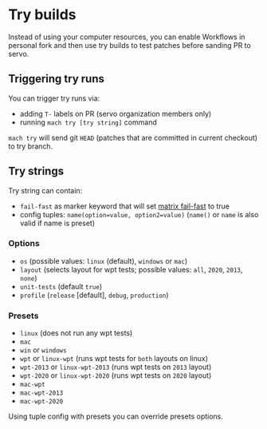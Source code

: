 # Try builds

Instead of using your computer resources, you can enable Workflows in personal fork and then use try builds to test patches before sanding PR to servo.

## Triggering try runs

You can trigger try runs via:

- adding `T-` labels on PR (servo organization members only)
- running `mach try [try string]` command

`mach try` will  send git `HEAD` (patches that are committed in current checkout) to try branch.

## Try strings

Try string can contain:

- `fail-fast` as marker keyword that will set [matrix fail-fast](https://docs.github.com/en/actions/using-workflows/workflow-syntax-for-github-actions#jobsjob_idstrategyfail-fast) to true
- config tuples: `name(option=value, option2=value)` (`name()` or `name` is also valid if name is preset)

### Options

- `os` (possible values: `linux` (default), `windows` or `mac`)
- `layout` (selects layout for wpt tests; possible values: `all`, `2020`, `2013`, `none`)
- `unit-tests` (default `true`)
- `profile` (`release` [default], `debug`, `production`)

### Presets

- `linux` (does not run any wpt tests)
- `mac`
- `win` or `windows`
- `wpt` or `linux-wpt` (runs wpt tests for `both` layouts on linux)
- `wpt-2013` or `linux-wpt-2013` (runs wpt tests on `2013` layout)
- `wpt-2020` or `linux-wpt-2020` (runs wpt tests on `2020` layout)
- `mac-wpt`
- `mac-wpt-2013`
- `mac-wpt-2020`

Using tuple config with presets you can override presets options.
